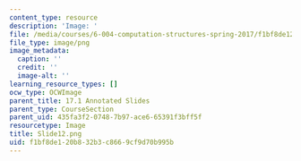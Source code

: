```yaml
---
content_type: resource
description: 'Image: '
file: /media/courses/6-004-computation-structures-spring-2017/f1bf8de120b832b3c8669cf9d70b995b_Slide12.png
file_type: image/png
image_metadata:
  caption: ''
  credit: ''
  image-alt: ''
learning_resource_types: []
ocw_type: OCWImage
parent_title: 17.1 Annotated Slides
parent_type: CourseSection
parent_uid: 435fa3f2-0748-7b97-ace6-65391f3bff5f
resourcetype: Image
title: Slide12.png
uid: f1bf8de1-20b8-32b3-c866-9cf9d70b995b
---
```

